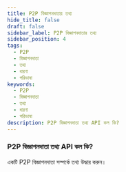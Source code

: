 ```yaml
---
title: P2P বিজ্ঞাপনদাতার তথ্য
hide_title: false
draft: false
sidebar_label: P2P বিজ্ঞাপনদাতার তথ্য
sidebar_position: 4
tags:
  - P2P
  - বিজ্ঞাপনদাতা
  - তথ্য
  - ধারণা
  - পরিভাষা
keywords:
  - P2P
  - বিজ্ঞাপনদাতা
  - তথ্য
  - ধারণা
  - পরিভাষা
description: P2P বিজ্ঞাপনদাতা তথ্য API কল কি?
---
```


### P2P বিজ্ঞাপনদাতা তথ্য API কল কি?

একটি P2P বিজ্ঞাপনদাতা সম্পর্কে তথ্য উদ্ধার করুন।
